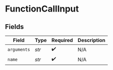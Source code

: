 # FunctionCallInput


## Fields

| Field              | Type               | Required           | Description        |
| ------------------ | ------------------ | ------------------ | ------------------ |
| `arguments`        | *str*              | :heavy_check_mark: | N/A                |
| `name`             | *str*              | :heavy_check_mark: | N/A                |